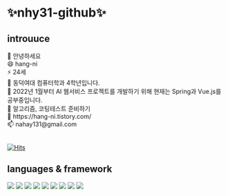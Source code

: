<h1>✨nhy31-github✨</h1>
<h2>introuuce</h2>
👯 안녕하세요 <br>
😄 hang-ni <br>
⚡ 24세 <br>
🔭 동덕여대 컴퓨터학과 4학년입니다. <br>
🌱 2022년 1월부터 AI 웹서비스 프로젝트를 개발하기 위해 현재는 Spring과 Vue.js를 공부중입니다. <br>
🤔 알고리즘, 코팅테스트 준비하기 <br>
💬 https://hang-ni.tistory.com/ <br>
📫 nahay131@gmail.com <br><br>


[![Hits](https://hits.seeyoufarm.com/api/count/incr/badge.svg?url=https%3A%2F%2Fgithub.com%2Fnhy31&count_bg=%238CB2D4&title_bg=%23C3D6DE&icon=superuser.svg&icon_color=%23E7E7E7&title=hits&edge_flat=false)](https://hits.seeyoufarm.com)

<h2>languages & framework</h2>
<p>
<img src="https://img.shields.io/badge/Android-3DDC84?style=flat-square&logo=Android&logoColor=white"/>
<img src="https://img.shields.io/badge/Java-007396?style=flat-square&logo=Java&logoColor=white"/>
<img src="https://img.shields.io/badge/JavaScript-F7DF1E?style=flat-square&logo=JavaScript&logoColor=white"/>
<img src="https://img.shields.io/badge/HTML5-E34F26?style=flat-square&logo=HTML5&logoColor=white"/>
<img src="https://img.shields.io/badge/CSS3-1572B6?style=flat-square&logo=CSS3&logoColor=white"/>
<img src="https://img.shields.io/badge/Spring-6DB33F?style=flat-square&logo=Spring&logoColor=white"/>
<img src="https://img.shields.io/badge/Spring Boot-1572B6?style=flat-square&logo=Spring Boot&logoColor=white"/>
<img src="https://img.shields.io/badge/C-A8B9CC?style=flat-square&logo=C&logoColor=white"/>
<img src="https://img.shields.io/badge/Oracle-F80000?style=flat-square&logo=Oracle&logoColor=white"/> </p>


